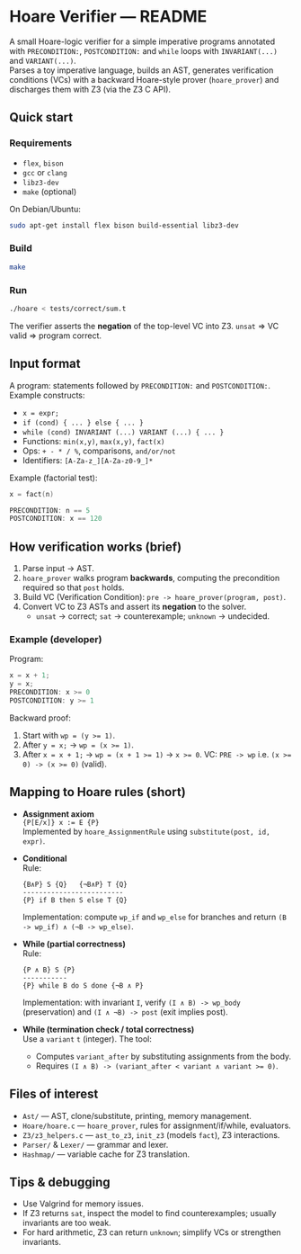 # Hoare Verifier — README

A small Hoare-logic verifier for a simple imperative programs annotated with `PRECONDITION:`, `POSTCONDITION:` and `while` loops with `INVARIANT(...)` and `VARIANT(...)`.  
Parses a toy imperative language, builds an AST, generates verification conditions (VCs) with a backward Hoare-style prover (`hoare_prover`) and discharges them with Z3 (via the Z3 C API).

## Quick start

### Requirements
- `flex`, `bison`
- `gcc` or `clang`
- `libz3-dev`
- `make` (optional)

On Debian/Ubuntu:
```bash
sudo apt-get install flex bison build-essential libz3-dev
```

### Build
```bash
make
```

### Run
```bash
./hoare < tests/correct/sum.t
```
The verifier asserts the **negation** of the top-level VC into Z3. `unsat` ⇒ VC valid ⇒ program correct.

## Input format

A program: statements followed by `PRECONDITION:` and `POSTCONDITION:`. Example constructs:

- `x = expr;`
- `if (cond) { ... } else { ... }`
- `while (cond) INVARIANT (...) VARIANT (...) { ... }`
- Functions: `min(x,y)`, `max(x,y)`, `fact(x)`
- Ops: `+ - * / %`, comparisons, `and/or/not`
- Identifiers: `[A-Za-z_][A-Za-z0-9_]*`

Example (factorial test):
```c
x = fact(n)

PRECONDITION: n == 5
POSTCONDITION: x == 120
```

## How verification works (brief)

1. Parse input → AST.
2. `hoare_prover` walks program **backwards**, computing the precondition required so that `post` holds.
3. Build VC (Verification Condition): `pre -> hoare_prover(program, post)`.
4. Convert VC to Z3 ASTs and assert its **negation** to the solver.
   - `unsat` → correct; `sat` → counterexample; `unknown` → undecided.

### Example (developer)
Program:
```c
x = x + 1;
y = x;
PRECONDITION: x >= 0
POSTCONDITION: y >= 1
```
Backward proof:
1. Start with `wp = (y >= 1)`.
2. After `y = x;` → `wp = (x >= 1)`.
3. After `x = x + 1;` → `wp = (x + 1 >= 1)` → `x >= 0`.
VC: `PRE -> wp` i.e. `(x >= 0) -> (x >= 0)` (valid).

## Mapping to Hoare rules (short)

- **Assignment axiom**  
  `{P[E/x]} x := E {P}`  
  Implemented by `hoare_AssignmentRule` using `substitute(post, id, expr)`.

- **Conditional**  
  Rule:
  ```
  {B∧P} S {Q}   {¬B∧P} T {Q}
  -------------------------
  {P} if B then S else T {Q}
  ```
  Implementation: compute `wp_if` and `wp_else` for branches and return `(B -> wp_if) ∧ (¬B -> wp_else)`.

- **While (partial correctness)**  
  Rule:
  ```
  {P ∧ B} S {P}
  -----------
  {P} while B do S done {¬B ∧ P}
  ```
  Implementation: with invariant `I`, verify `(I ∧ B) -> wp_body` (preservation) and `(I ∧ ¬B) -> post` (exit implies post).

- **While (termination check / total correctness)**  
  Use a `variant` `t` (integer). The tool:
  - Computes `variant_after` by substituting assignments from the body.
  - Requires `(I ∧ B) -> (variant_after < variant ∧ variant >= 0)`.

## Files of interest
- `Ast/` — AST, clone/substitute, printing, memory management.
- `Hoare/hoare.c` — `hoare_prover`, rules for assignment/if/while, evaluators.
- `Z3/z3_helpers.c` — `ast_to_z3`, `init_z3` (models `fact`), Z3 interactions.
- `Parser/` & `Lexer/` — grammar and lexer.
- `Hashmap/` — variable cache for Z3 translation.

## Tips & debugging
- Use Valgrind for memory issues.
- If Z3 returns `sat`, inspect the model to find counterexamples; usually invariants are too weak.
- For hard arithmetic, Z3 can return `unknown`; simplify VCs or strengthen invariants.
